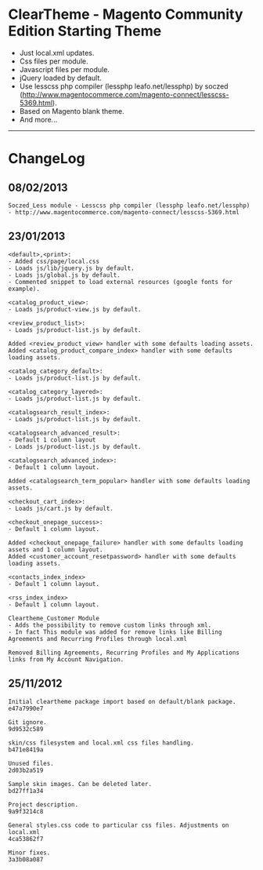 ClearTheme - Magento Community Edition Starting Theme
==============================

* Just local.xml updates.
* Css files per module.
* Javascript files per module.
* jQuery loaded by default.
* Use lesscss php compiler (lessphp leafo.net/lessphp) by soczed (http://www.magentocommerce.com/magento-connect/lesscss-5369.html).
* Based on Magento blank theme.
* And more...

------------------------------

ChangeLog
==============================

## 08/02/2013

    Soczed_Less module - Lesscss php compiler (lessphp leafo.net/lessphp) - http://www.magentocommerce.com/magento-connect/lesscss-5369.html


## 23/01/2013

    <default>,<print>:
    - Added css/page/local.css
    - Loads js/lib/jquery.js by default.
    - Loads js/global.js by default.
    - Commented snippet to load external resources (google fonts for example).
    
    <catalog_product_view>:
    - Loads js/product-view.js by default.
    
    <review_product_list>:
    - Loads js/product-list.js by default.
    
    Added <review_product_view> handler with some defaults loading assets.
    Added <catalog_product_compare_index> handler with some defaults loading assets.
    
    <catalog_category_default>:
    - Loads js/product-list.js by default.
    
    <catalog_category_layered>:
    - Loads js/product-list.js by default.
    
    <catalogsearch_result_index>:
    - Loads js/product-list.js by default.
    
    <catalogsearch_advanced_result>:
    - Default 1 column layout
    - Loads js/product-list.js by default.
    
    <catalogsearch_advanced_index>:
    - Default 1 column layout.
    
    Added <catalogsearch_term_popular> handler with some defaults loading assets.
    
    <checkout_cart_index>:
    - Loads js/cart.js by default.
    
    <checkout_onepage_success>:
    - Default 1 column layout.
    
    Added <checkout_onepage_failure> handler with some defaults loading assets and 1 column layout.
    Added <customer_account_resetpassword> handler with some defaults loading assets.
    
    <contacts_index_index>
    - Default 1 column layout.
    
    <rss_index_index>
    - Default 1 column layout.

    Cleartheme_Customer Module
    - Adds the possibility to remove custom links through xml.
    - In fact This module was added for remove links like Billing Agreements and Recurring Profiles through local.xml

    Removed Billing Agreements, Recurring Profiles and My Applications links from My Account Navigation.


## 25/11/2012

    Initial cleartheme package import based on default/blank package.
    e47a7990e7
    
    Git ignore.
    9d9532c589
    
    skin/css filesystem and local.xml css files handling.
    b471e8419a
    
    Unused files.
    2d03b2a519
    
    Sample skin images. Can be deleted later.
    bd27ff1a34
    
    Project description.
    9a9f3214c8
    
    General styles.css code to particular css files. Adjustments on local.xml
    4ca53862f7
    
    Minor fixes.
    3a3b08a087
